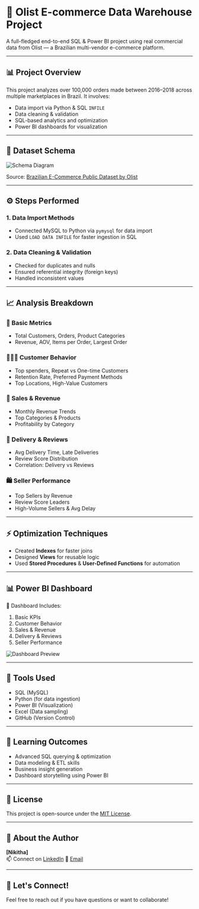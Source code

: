 # 🛒 Olist E-commerce Data Warehouse Project

A full-fledged end-to-end SQL & Power BI project using real commercial data from Olist — a Brazilian multi-vendor e-commerce platform.

---

## 📊 Project Overview

This project analyzes over 100,000 orders made between 2016–2018 across multiple marketplaces in Brazil. It involves:
- Data import via Python & SQL `INFILE`
- Data cleaning & validation
- SQL-based analytics and optimization
- Power BI dashboards for visualization

---

## 🧱 Dataset Schema

![Schema Diagram](https://drive.google.com/file/d/1qeaGqtakveJ_qqmWWrJZuF3oLKDwsBLu/view?usp=sharing)

Source: [Brazilian E-Commerce Public Dataset by Olist](https://www.kaggle.com/datasets/olistbr/brazilian-ecommerce)

---

## ⚙️ Steps Performed

### 1. Data Import Methods
- Connected MySQL to Python via `pymysql` for data import
- Used `LOAD DATA INFILE` for faster ingestion in SQL

### 2. Data Cleaning & Validation
- Checked for duplicates and nulls
- Ensured referential integrity (foreign keys)
- Handled inconsistent values

---

## 📈 Analysis Breakdown

### 🧮 Basic Metrics
- Total Customers, Orders, Product Categories
- Revenue, AOV, Items per Order, Largest Order

### 🧑‍🤝‍🧑 Customer Behavior
- Top spenders, Repeat vs One-time Customers
- Retention Rate, Preferred Payment Methods
- Top Locations, High-Value Customers

### 💸 Sales & Revenue
- Monthly Revenue Trends
- Top Categories & Products
- Profitability by Category

### 🚚 Delivery & Reviews
- Avg Delivery Time, Late Deliveries
- Review Score Distribution
- Correlation: Delivery vs Reviews

### 🛍️ Seller Performance
- Top Sellers by Revenue
- Review Score Leaders
- High-Volume Sellers & Avg Delay

---

## ⚡ Optimization Techniques
- Created **Indexes** for faster joins
- Designed **Views** for reusable logic
- Used **Stored Procedures** & **User-Defined Functions** for automation

---

## 📊 Power BI Dashboard

📍 Dashboard Includes:
1. Basic KPIs
2. Customer Behavior
3. Sales & Revenue
4. Delivery & Reviews
5. Seller Performance

![Dashboard Preview]([https://drive.google.com/file/d/1xxTKez_Rlckim0wVxth-xMA5W9hMos10/view?usp=sharing])

---

## 📌 Tools Used
- SQL (MySQL)
- Python (for data ingestion)
- Power BI (Visualization)
- Excel (Data sampling)
- GitHub (Version Control)

---

## 🧠 Learning Outcomes
- Advanced SQL querying & optimization
- Data modeling & ETL skills
- Business insight generation
- Dashboard storytelling using Power BI

---

## 📜 License
This project is open-source under the [MIT License](LICENSE).

---

## 👤 About the Author

**[Nikitha]**  
📫 Connect on [LinkedIn]([https://www.linkedin.com/in/nikitha-chowdary-undavalli-9b783a221/])
📧 [Email](mailto:nikithachowdaryundavalli@gmail.com)  

---

## 🙌 Let's Connect!
Feel free to reach out if you have questions or want to collaborate!


